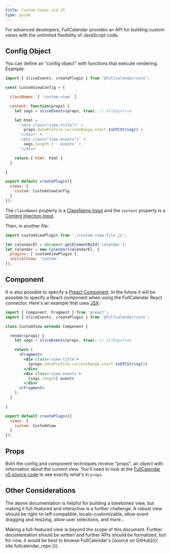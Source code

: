 ```yaml
---
title: Custom Views via JS
type: guide
---
```


For advanced developers, FullCalendar provides an API for building custom views with the unlimited flexibility of JavaScript code.


## Config Object

You can define an "config object" with functions that execute rendering. Example:

```js
import { sliceEvents, createPlugin } from '@fullcalendar/core';

const CustomViewConfig = {

  classNames: [ 'custom-view' ],

  content: function(props) {
    let segs = sliceEvents(props, true); // allDay=true

    let html =
      '<div class="view-title">' +
        props.dateProfile.currentRange.start.toUTCString() +
      '</div>' +
      '<div class="view-events">' +
        segs.length + ' events' +
      '</div>'

    return { html: html }
  }

}

export default createPlugin({
  views: {
    custom: CustomViewConfig
  }
});
```

The `classNames` property is a [ClassName Input](classname-input) and the `content` property is a [Content Injection Input](content-injection).

Then, in another file:

```js
import customViewPlugin from './custom-view-file.js';

let calendarEl = document.getElementById('calendar');
let calendar = new Calendar(calendarEl, {
  plugins: [ customViewPlugin ],
  initialView: 'custom'
});
```


## Component

It is also possible to specify a [Preact Component](https://preactjs.com/guide/v10/components/). In the future it will be possible to specify a React component when using the FullCalendar React connector. Here's an example that uses [JSX](https://reactjs.org/docs/introducing-jsx.html):

```jsx
import { Component, Fragment } from 'preact';
import { sliceEvents, createPlugin } from '@fullcalendar/core';

class CustomView extends Component {

  render(props) {
    let segs = sliceEvents(props, true); // allDay=true

    return (
      <Fragment>
        <div class='view-title'>
          {props.dateProfile.currentRange.start.toUTCString()}
        </div>
        <div class='view-events'>
          {segs.length} events
        </div>
      </Fragment>
    );
  }

}

export default createPlugin({
  views: {
    custom: CustomView
  }
});
```


## Props

Both the config and component techniques receive "props", an object with information about the current view. You'll need to look at the [FullCalendar v5 source code](https://github.com/fullcalendar/fullcalendar/blob/v5/packages/core/src/View.ts) to see exactly what's in `props`.


## Other Considerations

The above documentation is helpful for building a barebones view, but making it full-featured and interactive is a further challenge. A robust view should be right-to-left compatible, locale-customizable, allow event dragging and resizing, allow user selections, and more...

Making a full-featured view is beyond the scope of this document. Further documentation should be written and further APIs should be formalized, but for now, it would be best to browse FullCalendar's [source on GitHub]({{ site.fullcalendar_repo }}).
